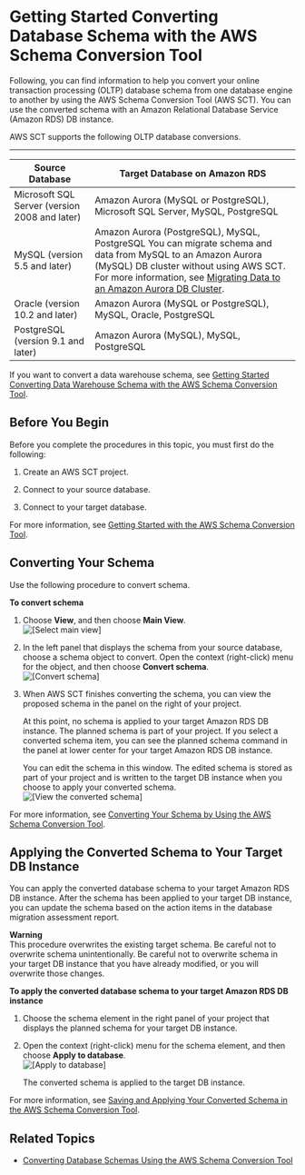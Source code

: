 # Getting Started Converting Database Schema with the AWS Schema Conversion Tool<a name="CHAP_SchemaConversionTool.GettingStarted.Rel"></a>

Following, you can find information to help you convert your online transaction processing \(OLTP\) database schema from one database engine to another by using the AWS Schema Conversion Tool \(AWS SCT\)\. You can use the converted schema with an Amazon Relational Database Service \(Amazon RDS\) DB instance\. 

AWS SCT supports the following OLTP database conversions\. 


****  

| Source Database | Target Database on Amazon RDS | 
| --- | --- | 
|  Microsoft SQL Server \(version 2008 and later\)  | Amazon Aurora \(MySQL or PostgreSQL\), Microsoft SQL Server, MySQL, PostgreSQL | 
|  MySQL \(version 5\.5 and later\)  |  Amazon Aurora \(PostgreSQL\), MySQL, PostgreSQL  You can migrate schema and data from MySQL to an Amazon Aurora \(MySQL\) DB cluster without using AWS SCT\. For more information, see [ Migrating Data to an Amazon Aurora DB Cluster](http://docs.aws.amazon.com/AmazonRDS/latest/UserGuide/Aurora.Migrate.html)\.   | 
|  Oracle \(version 10\.2 and later\)  | Amazon Aurora \(MySQL or PostgreSQL\), MySQL, Oracle, PostgreSQL | 
|  PostgreSQL \(version 9\.1 and later\)  | Amazon Aurora \(MySQL\), MySQL, PostgreSQL | 

If you want to convert a data warehouse schema, see [Getting Started Converting Data Warehouse Schema with the AWS Schema Conversion Tool](CHAP_SchemaConversionTool.GettingStarted.DW.md)\. 

## Before You Begin<a name="CHAP_SchemaConversionTool.GettingStarted.Rel.Before"></a>

Before you complete the procedures in this topic, you must first do the following: 

1. Create an AWS SCT project\.

1. Connect to your source database\.

1. Connect to your target database\.

For more information, see [Getting Started with the AWS Schema Conversion Tool](CHAP_SchemaConversionTool.GettingStarted.md)\. 

## Converting Your Schema<a name="CHAP_SchemaConversionTool.GettingStarted.Rel.Convert"></a>

Use the following procedure to convert schema\. 

**To convert schema**

1. Choose **View**, and then choose **Main View**\.   
![\[Select main view\]](http://docs.aws.amazon.com/SchemaConversionTool/latest/userguide/images/select_main_view.png)

1. In the left panel that displays the schema from your source database, choose a schema object to convert\. Open the context \(right\-click\) menu for the object, and then choose **Convert schema**\.   
![\[Convert schema\]](http://docs.aws.amazon.com/SchemaConversionTool/latest/userguide/images/transform_schema.png)

1. When AWS SCT finishes converting the schema, you can view the proposed schema in the panel on the right of your project\. 

   At this point, no schema is applied to your target Amazon RDS DB instance\. The planned schema is part of your project\. If you select a converted schema item, you can see the planned schema command in the panel at lower center for your target Amazon RDS DB instance\. 

   You can edit the schema in this window\. The edited schema is stored as part of your project and is written to the target DB instance when you choose to apply your converted schema\.   
![\[View the converted schema\]](http://docs.aws.amazon.com/SchemaConversionTool/latest/userguide/images/view_transformed_schema.png)

For more information, see [Converting Your Schema by Using the AWS Schema Conversion Tool](CHAP_SchemaConversionTool.Convert.md)\. 

## Applying the Converted Schema to Your Target DB Instance<a name="CHAP_SchemaConversionTool.GettingStarted.Rel.Apply"></a>

You can apply the converted database schema to your target Amazon RDS DB instance\. After the schema has been applied to your target DB instance, you can update the schema based on the action items in the database migration assessment report\. 

**Warning**  
This procedure overwrites the existing target schema\. Be careful not to overwrite schema unintentionally\. Be careful not to overwrite schema in your target DB instance that you have already modified, or you will overwrite those changes\. 

**To apply the converted database schema to your target Amazon RDS DB instance**

1. Choose the schema element in the right panel of your project that displays the planned schema for your target DB instance\. 

1. Open the context \(right\-click\) menu for the schema element, and then choose **Apply to database**\.   
![\[Apply to database\]](http://docs.aws.amazon.com/SchemaConversionTool/latest/userguide/images/write_to_database.png)

   The converted schema is applied to the target DB instance\.

For more information, see [Saving and Applying Your Converted Schema in the AWS Schema Conversion Tool](CHAP_SchemaConversionTool.SaveAndApply.md)\. 

## Related Topics<a name="CHAP_SchemaConversionTool.GettingStarted.Rel.Related"></a>

+ [Converting Database Schemas Using the AWS Schema Conversion Tool](CHAP_SchemaConversionTool.Converting.md)